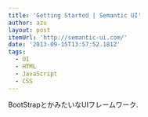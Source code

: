 ```yaml
---
title: 'Getting Started | Semantic UI'
author: azu
layout: post
itemUrl: 'http://semantic-ui.com/'
date: '2013-09-15T13:57:52.181Z'
tags:
  - UI
  - HTML
  - JavaScript
  - CSS
---
```

BootStrapとかみたいなUIフレームワーク.

